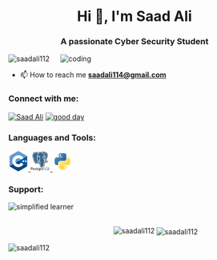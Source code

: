 <h1 align="center">Hi 👋, I'm Saad Ali</h1>
<h3 align="center">A passionate Cyber Security Student</h3>

<img align="right" alt="coding" width="400" src="https://user-images.githubusercontent.com/55389276/140866485-8fb1c876-9a8f-4d6a-98dc-08c4981eaf70.gif">


<p align="left"> <img src="https://komarev.com/ghpvc/?username=saadali112&label=Profile%20views&color=0e75b6&style=flat" alt="saadali112" /> </p>

- 📫 How to reach me **saadali114@gmail.com**

<h3 align="left">Connect with me:</h3>
<p align="left">
  <a href="https://www.linkedin.com/in/saad-ali-baaa5b272/" target="blank"><img align="center" src="https://raw.githubusercontent.com/rahuldkjain/github-profile-readme-generator/master/src/images/icons/Social/linked-in-alt.svg" alt="Saad Ali" height="30" width="40" /></a>
<a href="https://www.instagram.com/saad_.hxhx/" target="blank"><img align="center" src="https://raw.githubusercontent.com/rahuldkjain/github-profile-readme-generator/master/src/images/icons/Social/instagram.svg" alt="good day" height="30" width="40" /></a>
</p>

<h3 align="left">Languages and Tools:</h3>
<p align="left"> <a href="https://www.w3schools.com/cpp/" target="_blank" rel="noreferrer"> <img src="https://raw.githubusercontent.com/devicons/devicon/master/icons/cplusplus/cplusplus-original.svg" alt="cplusplus" width="40" height="40"/> </a> <a href="https://www.postgresql.org" target="_blank" rel="noreferrer"> <img src="https://raw.githubusercontent.com/devicons/devicon/master/icons/postgresql/postgresql-original-wordmark.svg" alt="postgresql" width="40" height="40"/> </a> <a href="https://www.python.org" target="_blank" rel="noreferrer"> <img src="https://raw.githubusercontent.com/devicons/devicon/master/icons/python/python-original.svg" alt="python" width="40" height="40"/> </a> </p>

<h3 align="left">Support:</h3>
<p><a href="https://www.buymeacoffee.com/simplified"> <img align="left" src="https://cdn.buymeacoffee.com/buttons/v2/default-yellow.png" height="50" width="210" alt="simplified learner" /></a></p><br><br>

<p><img align="left" src="https://github-readme-stats.vercel.app/api/top-langs?username=saadali112&show_icons=true&locale=en&layout=compact" alt="saadali112" /></p>


<p>&nbsp;<img align="center" src="https://github-readme-stats.vercel.app/api?username=saadali112&show_icons=true&locale=en" alt="saadali112" /></p>


<p><img align="center" src="https://github-readme-streak-stats.herokuapp.com/?user=saadali112&" alt="saadali112" /></p>

